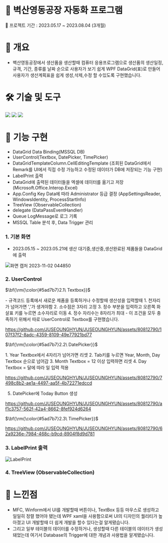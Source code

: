 # 📛 벽산영동공장 자동화 프로그램
📍 프로젝트 기간 : 2023.05.17 ~ 2023.08.04 (3개월)


# 📌 개요
- 벽산영동공장에서 생산품을 생산할때 컴퓨터 응용프로그램으로 생산품의 생산일정, 규격, 기간, 종류를 날짜 순으로 사용자가 보기 쉽게 WPF DataGrid(표)로 만들어 사용자가 생산계획표을 쉽게 생성,삭제,수정 할 수있도록 구현했습니다.

# 🛠️ 기술 및 도구
<img src="https://img.shields.io/badge/C Sharp-239120?style=flat-square&logo=C Sharp&logoColor=white"/> <img src="https://img.shields.io/badge/Microsoft SQL Server-CC2927?style=flat-square&logo=Microsoft SQL Server&logoColor=white"/> <img src="https://img.shields.io/badge/WPF-40AEF0?style=flat-square&logo=WPF&logoColor=white"/>

# 🎏 기능 구현
- DataGrid Data Binding(MSSQL DB)
- UserControl(Textbox, DatePicker, TimePicker)
- DataGridTemplateColumn.CellEditingTemplate (조회된 DataGrid에서 Remark를 UI에서 직접 수정 가능하고 수정된 데이터가 DB에 저장되는 기능 구현)
- LabelPrint 출력
- DataGrid에 출력된 데이터들을 엑셀에 데이터를 옮기고 저장 (Microsoft.Office.Interop.Excel)
- App.Config Key Data에 따라 Administrator 등급 결정 (AppSettingsReader, WindowsIdentity, ProcessStartInfo)
- TreeView (ObservableCollection)
- delegate (DataPassEventHandler)
- Queue LogMessage로 로그 기록 
- MSSQL Table 분석 후, Data Trigger 관리

### 1. 기본 화면
- 2023.05.15 ~ 2023.05.21에 생산 대기중,생산중,생산완료된 제품들을 DataGrid에 출력

![화면 캡처 2023-11-02 044850](https://github.com/JUSEOUNGHYUN/JUSEOUNGHYUN/assets/80812790/e59764ca-cf24-4eb3-baf6-03262c3e8648)

### 2. UserControl
<p>$\bf{\rm{\color{#5ad7b7}2.1\ Textbox}}$</p>
- 규격코드 등록에서 새로운 제품을 등록하거나 수정할때 생산성을 입력할때
1. 천자리가 넘어가면 ','가 생겨야함
2. 소수점은 3자리 고정
3. 정수 부분을 입력하고 오른쪽 화살표 키를 누르면 소수자리로 이동
4. 정수 자리수는 8자리가 최대
- 이 조건을 모두 충족하기 위해서 따로 UserControl로 Textbox를 구현했습니다.

https://github.com/JUSEOUNGHYUN/JUSEOUNGHYUN/assets/80812790/107f37f2-8adc-4359-8109-49e77921bd77

<p>$\bf{\rm{\color{#5ad7b7}2.2\ DatePicker}}$</p>
1. Year Textbox에서 4자리가 넘어가면 리셋
2. Tab키를 누르면 Year, Month, Day Textbox 순으로 넘어감
3. Month Textbox = 12 이상 입력하면 리셋
4. Day Textbox = 달에 따라 일 입력 적용

https://github.com/JUSEOUNGHYUN/JUSEOUNGHYUN/assets/80812790/7498c8b2-ae1a-4497-aa5f-4b72271edccd

5. DatePicker에 Today Button 생성

https://github.com/JUSEOUNGHYUN/JUSEOUNGHYUN/assets/80812790/af1c3757-562f-42a4-8662-8fef924d6264

<p>$\bf{\rm{\color{#5ad7b7}2.3\ TimePicker}}$</p>

https://github.com/JUSEOUNGHYUN/JUSEOUNGHYUN/assets/80812790/62a9236e-7984-468c-b9cd-8904f8d9d781

### 3. LabelPrint 출력

![LabelPrint](https://github.com/JUSEOUNGHYUN/JUSEOUNGHYUN/assets/80812790/7929c475-1270-4cb6-8b73-9765a8e764b5)

### 4. TreeView (ObservableCollection) 


# 💬 느낀점
- MFC, Winform에서 UI를 개발할때 버튼이나, TextBox 등등 마우스로 생성하고 일일히 정렬 했어야 됐는데 WPF xaml을 사용함으로써 UI의 디자인의 퀄리티가 높아졌고 UI 개발할때 더 쉽게 개발을 할수 있다는걸 알게됐습니다.
- 그리고 일부 테이블의 데이터를 수정하거나, 생성할때 다른 테이블의 데이터가 생성돼었는데 
여기서 Database의 Trigger에 대한 개념과 사용법을 알게됐습니다.
